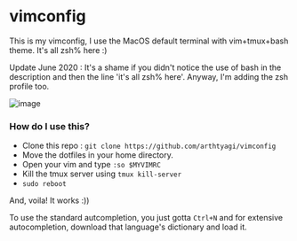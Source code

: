 # vimconfig
This is my vimconfig, I use the MacOS default terminal with vim+tmux+bash theme.
It's all zsh% here :)

Update June 2020 :
It's a shame if you didn't notice the use of bash in the description and then the line 'it's all zsh% here'. Anyway, I'm adding the zsh profile too. 

![image](https://user-images.githubusercontent.com/41021374/84348571-e4e64700-abd2-11ea-9184-85d74ba5c5d6.png)

### How do I use this?

* Clone this repo : `git clone https://github.com/arthtyagi/vimconfig`
* Move the dotfiles in your home directory.
* Open your vim and type `:so $MYVIMRC`
* Kill the tmux server using `tmux kill-server`
* `sudo reboot`

And, voila! It works :))

To use the standard autcompletion, you just gotta `Ctrl+N` and for extensive autocompletion, download that language's dictionary and load it.
